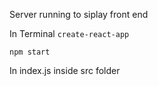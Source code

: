 Server running to siplay front end

In Terminal
`create-react-app`

`npm start`

In index.js inside src folder
